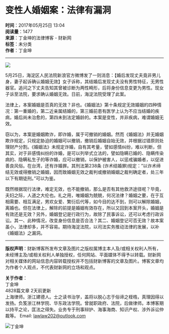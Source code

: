 # 变性人婚姻案：法律有漏洞

**时间**：2017年05月25日 13:04  
**阅读量**：1477  
**来源**：丁金坤的法律博客 - 财新网  
**标签**：未分类  
**作者**：丁金坤  

---

![](//file.caixin.com/images/content/PC.jpg)  

5月25日，海淀区人民法院新浪官方微博发了一则消息：【婚后发现丈夫竟非男儿身，妻子起诉确认婚姻无效】女子诉称，其结婚后发现丈夫没有男性特征，无男性器官。追问之下丈夫告知其曾被诊断为两性畸形，后将身份信息变更为男性。现女子诉至法院，要求确认婚姻无效。日前，海淀法院受理了此案。 

法律上，本案婚姻是否真的无效？非也。《婚姻法》第十条规定无效婚姻的四种情况：第一重婚的，第二近亲属结婚的，第三婚前患有医学上认为不应当结婚的疾病，婚后尚未治愈的，第四未到法定婚龄的。本案是变性，并非疾病，难谓婚姻无效。

窃以为，本案是婚姻欺诈，即诈婚，属于可撤销的婚姻。然而《婚姻法》并无婚姻欺诈规定，只规定胁迫的婚姻可以撤销，撤销后婚姻自始无效，并根据过错原则处理财产分割。《婚姻法》未规定诈婚，自有其考量，譬如感情纠纷，难以判断，但其实，对于非感情纠纷的诈婚，是可以列举式立法的，譬如隐瞒已婚的、隐瞒传染病的、隐瞒私生子的等诈婚，应可以撤销，以保护被害人，以惩戒骗婚者，以促进善良风俗。在台湾，还有诈婚罪。其刑法第238条 (诈术结婚罪)规定：”以诈术缔结无效或得撤销之婚姻，因而致婚姻无效之裁判或撤销婚姻之裁判确定者，处三年以下有期徒刑。”可以为鉴。

既然根据现行法律，难定无效，也不能撤销，那么是否有其他救济途径呢？毕竟，夫妇之际，人道之大伦也。礼之用，唯婚姻为兢兢，何况法律？婚姻之要，在于互相需要、相互满足，男欢女爱、繁衍后代等，如今目的达不到，则可以解除婚姻，离婚也。但在法律上，解除的前提是婚姻有效存在，所以又回到本案开头，婚姻是有效还是无效？另外，婚姻登记是行政行为，故除了民事诉讼，还可以考虑行政诉讼。其一、此种情况，改变身份信息是否合法？其二、婚姻登记可否无效？故本案虽小，法律却多，并不容易。期待海淀法院，以司法实务推动法律的发展，以补《婚姻法》之漏洞。

---

**版权声明**：财新博客所发布文章及图片之版权属博主本人及/或相关权利人所有，未经博主及/或相关权利人单独授权，任何网站、平面媒体不得予以转载。财新网对相关媒体的网站信息内容转载授权并不包括财新博客的文章及图片。博客文章均为作者个人观点，不代表财新网的立场和观点。

**关于作者**：  
丁金坤  
4828篇文章 2天前更新  
上海律师。浙江建德人。士之读书治学，盖将以脱心志于俗谛之桎梏，真理因得以发扬。负笈浙江林学院、华东政法学院。曾就职政府、法院，后做律师。本博客期以持平之论，匡法之得失。业务专于刑事辩护、海事海商、知识产权、涉外诉讼仲裁等。 Email: lawlaw202@outlook.com

![丁金坤](https://getavatar.caixin.com/000/16/81/99_real_avatar_middle.jpg)
<!-- tcd_original_link https://dingjinkun.blog.caixin.com/archives/163599 -->
